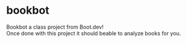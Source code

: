 # bookbot
Bookbot a class project from Boot.dev!\
Once done with this project it should beable to analyze books for you.

